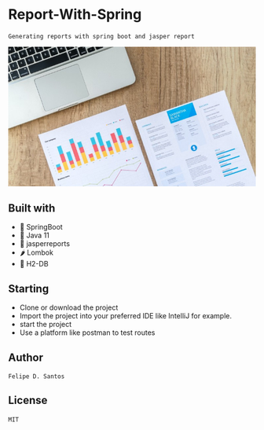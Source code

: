# Report-With-Spring
    Generating reports with spring boot and jasper report
<img src='https://github.com/lycan-nt/Report-With-Spring/blob/main/reports.jpg'>

  ## Built with
  - 🍃 SpringBoot
  - 🍃 Java 11
  - 🍃 jasperreports
  - 🌶 Lombok
  - 🍃 H2-DB
  
  ## Starting
  - Clone or download the project
  - Import the project into your preferred IDE like IntelliJ for example.
  - start the project
  - Use a platform like postman to test routes
  
  ## Author
    Felipe D. Santos
    
## License
    MIT
